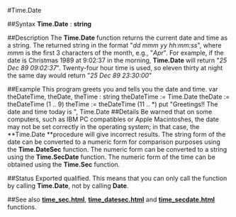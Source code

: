 
#Time.Date

##Syntax
**Time.Date** : **string**

##Description
The **Time.Date** function returns the current date and time as a string. The returned string in the format "*dd mmm yy hh:mm:ss*", where *mmm* is the first 3 characters of the month, e.g., "*Apr*". For example, if the date is Christmas 1989 at 9:02:37 in the morning, **Time.Date** will return "*25 Dec 89 09:02:37*". Twenty-four hour time is used, so eleven thirty at night the same day would return "*25 Dec 89 23:30:00*"

##Example
This program greets you and tells you the date and time.
        var theDateTime, theDate, theTime : string
        theDateTime := Time.Date
        theDate := theDateTime (1 .. 9)
        theTime := theDateTime (11 .. *)
        put "Greetings!!  The date and time today is ", Time.Date
##Details
Be warned that on some computers, such as IBM PC compatibles or Apple Macintoshes, the date may not be set correctly in the operating system; in that case, the **Time.Date **procedure will give incorrect results.
The string form of the date can be converted to a numeric form for comparison purposes using the **Time.DateSec** function. The numeric form can be converted to a string using the **Time.SecDate** function. The numeric form of the time can be obtained using the **Time.Sec** function.

##Status
Exported qualified.
This means that you can only call the function by calling **Time.Date**, not by calling **Date**.

##See also
**[time_sec.html](Time.Sec)**, **[time_datesec.html](Time.DateSec)** and **[time_secdate.html](Time.SecDate)** functions.
